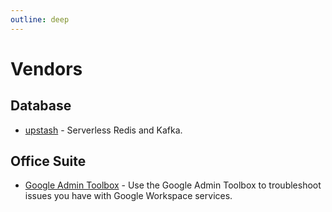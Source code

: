 ```yaml
---
outline: deep
---
```


# Vendors



## Database

- [upstash](https://upstash.com/) - Serverless Redis and Kafka.

## Office Suite

- [Google Admin Toolbox](https://toolbox.googleapps.com/apps/main/) - Use the Google Admin Toolbox to troubleshoot issues you have with Google Workspace services.
